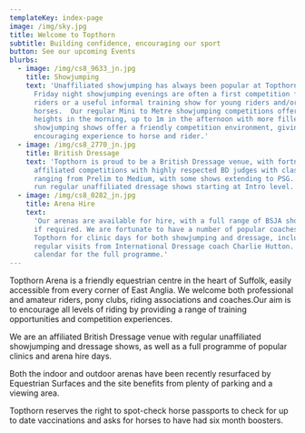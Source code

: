 ```yaml
---
templateKey: index-page
image: /img/sky.jpg
title: Welcome to Topthorn
subtitle: Building confidence, encouraging our sport
button: See our upcoming Events
blurbs:
  - image: /img/cs8_9633_jn.jpg
    title: Showjumping
    text: 'Unaffiliated showjumping has always been popular at Topthorn, and our
      Friday night showjumping evenings are often a first competition for local
      riders or a useful informal training show for young riders and/or
      horses.  Our regular Mini to Metre showjumping competitions offer smaller
      heights in the morning, up to 1m in the afternoon with more fillers. Our
      showjumping shows offer a friendly competition environment, giving an
      encouraging experience to horse and rider.'
  - image: /img/cs8_2770_jn.jpg
    title: British Dressage
    text: 'Topthorn is proud to be a British Dressage venue, with fortnightly
      affiliated competitions with highly respected BD judges with classes
      ranging from Prelim to Medium, with some shows extending to PSG. We also
      run regular unaffiliated dressage shows starting at Intro level.'
  - image: /img/cs8_0282_jn.jpg
    title: Arena Hire
    text:
      'Our arenas are available for hire, with a full range of BSJA show jumps
      if required. We are fortunate to have a number of popular coaches who use
      Topthorn for clinic days for both showjumping and dressage, including
      regular visits from International Dressage coach Charlie Hutton. See our
      calendar for the full programme.'
---
```


Topthorn Arena is a friendly equestrian centre in the heart of Suffolk, easily accessible from every corner of East Anglia. We welcome both professional and amateur riders, pony clubs, riding associations and coaches.Our aim is to encourage all levels of riding by providing a range of training opportunities and competition experiences.

We are an affiliated British Dressage venue with regular unaffiliated showjumping and dressage shows, as well as a full programme of popular clinics and arena hire days.

Both the indoor and outdoor arenas have been recently resurfaced by Equestrian Surfaces and the site benefits from plenty of parking and a viewing area.

Topthorn reserves the right to spot-check horse passports to check for up to date vaccinations and asks for horses to have had six month boosters.
